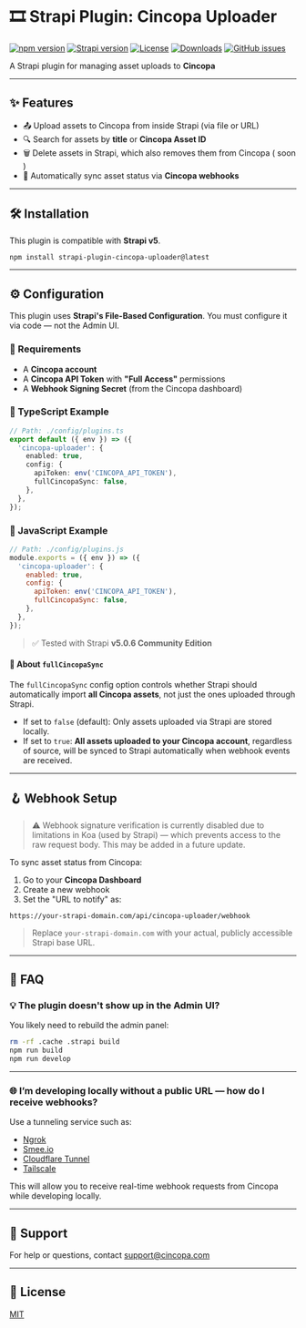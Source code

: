 # 🎞️ Strapi Plugin: Cincopa Uploader

[![npm version](https://img.shields.io/npm/v/strapi-plugin-cincopa-uploader?color=blue)](https://www.npmjs.com/package/strapi-plugin-cincopa-uploader)
[![Strapi version](https://img.shields.io/badge/strapi-v5-blueviolet)](https://strapi.io)
[![License](https://img.shields.io/npm/l/strapi-plugin-cincopa-uploader.svg)](./LICENSE)
[![Downloads](https://img.shields.io/npm/dm/strapi-plugin-cincopa-uploader)](https://www.npmjs.com/package/strapi-plugin-cincopa-uploader)
[![GitHub issues](https://img.shields.io/github/issues/cincopa-com/strapi-plugin-cincopa-uploader)](https://github.com/cincopa-com/cincopa-strapi/issues)

A Strapi plugin for managing asset uploads to **Cincopa**

---

## ✨ Features

- 📤 Upload assets to Cincopa from inside Strapi (via file or URL)
- 🔍 Search for assets by **title** or **Cincopa Asset ID**
- 🗑️ Delete assets in Strapi, which also removes them from Cincopa ( soon )
- 🔄 Automatically sync asset status via **Cincopa webhooks**

---

## 🛠️ Installation

This plugin is compatible with **Strapi v5**.

```bash
npm install strapi-plugin-cincopa-uploader@latest
```

---

## ⚙️ Configuration

This plugin uses **Strapi's File-Based Configuration**. You must configure it via code — not the Admin UI.

### 🔑 Requirements

- A **Cincopa account**
- A **Cincopa API Token** with **"Full Access"** permissions
- A **Webhook Signing Secret** (from the Cincopa dashboard)

### 🔧 TypeScript Example

```ts
// Path: ./config/plugins.ts
export default ({ env }) => ({
  'cincopa-uploader': {
    enabled: true,
    config: {
      apiToken: env('CINCOPA_API_TOKEN'),
      fullCincopaSync: false,
    },
  },
});
```

### 🔧 JavaScript Example

```js
// Path: ./config/plugins.js
module.exports = ({ env }) => ({
  'cincopa-uploader': {
    enabled: true,
    config: {
      apiToken: env('CINCOPA_API_TOKEN'),
      fullCincopaSync: false,
    },
  },
});
```

> ✅ Tested with Strapi **v5.0.6 Community Edition**

#### 🧩 About `fullCincopaSync`

The `fullCincopaSync` config option controls whether Strapi should automatically import **all Cincopa assets**, not just the ones uploaded through Strapi.

- If set to `false` (default): Only assets uploaded via Strapi are stored locally.
- If set to `true`: **All assets uploaded to your Cincopa account**, regardless of source, will be synced to Strapi automatically when webhook events are received.

---

## 🪝 Webhook Setup

> ⚠️ Webhook signature verification is currently disabled due to limitations in Koa (used by Strapi) — which prevents access to the raw request body. This may be added in a future update.

To sync asset status from Cincopa:

1. Go to your **Cincopa Dashboard**
2. Create a new webhook
3. Set the "URL to notify" as:

```
https://your-strapi-domain.com/api/cincopa-uploader/webhook
```

> Replace `your-strapi-domain.com` with your actual, publicly accessible Strapi base URL.

---

## 🧠 FAQ

### 💡 The plugin doesn't show up in the Admin UI?

You likely need to rebuild the admin panel:

```bash
rm -rf .cache .strapi build
npm run build
npm run develop
```

---

### 🌐 I’m developing locally without a public URL — how do I receive webhooks?

Use a tunneling service such as:

- [Ngrok](https://ngrok.com/)
- [Smee.io](https://smee.io/)
- [Cloudflare Tunnel](https://developers.cloudflare.com/cloudflare-one/connections/connect-apps/)
- [Tailscale](https://tailscale.com/)

This will allow you to receive real-time webhook requests from Cincopa while developing locally.

---

## 💬 Support

For help or questions, contact [support@cincopa.com](mailto:support@cincopa.com)

---

## 📄 License

[MIT](./LICENSE)